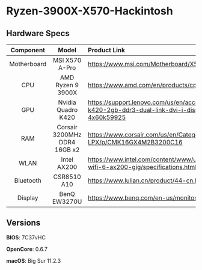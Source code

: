 # Ryzen-3900X-X570-Hackintosh

## Hardware Specs

| Component | Model | Product Link |
|   :---:   | :---: | :--- |
| Motherboard | MSI X570 A-Pro | https://www.msi.com/Motherboard/X570-A-PRO |
| CPU | AMD Ryzen 9 3900X | https://www.amd.com/en/products/cpu/amd-ryzen-9-3900x |
| GPU | Nvidia Quadro K420 | https://support.lenovo.com/us/en/accessories/acc500044-nvidia-quadro-k420-2gb-ddr3-dual-link-dvi-i-displayport-graphics-card-by-lenovo-4x60k59925 |
| RAM | Corsair 3200MHz DDR4 16GB x2 | https://www.corsair.com/us/en/Categories/Products/Memory/VENGEANCE-LPX/p/CMK16GX4M2B3200C16 |
| WLAN | Intel AX200 | https://www.intel.com/content/www/us/en/products/sku/189347/intel-wifi-6-ax200-gig/specifications.html |
| Bluetooth | CSR8510 A10 | https://www.lulian.cn/product/44-cn.html |
| Display | BenQ EW3270U | https://www.benq.com/en-us/monitor/entertainment/ew3270u.html |

## Versions

**BIOS**: 7C37vHC

**OpenCore**: 0.6.7

**macOS**: Big Sur 11.2.3
